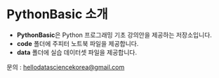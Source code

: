 # PythonBasic 소개

- **PythonBasic**은 Python 프로그래밍 기초 강의안을 제공하는 저장소입니다.
- **code** 폴더에 주피터 노트북 파일을 제공합니다.
- **data** 폴더에 실습 데이터셋 파일을 제공합니다.

문의 : hellodatasciencekorea@gmail.com
